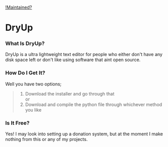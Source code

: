 [!Maintained?](https://img.shields.io/badge/Maintained%3F-yes-green.svg)
# DryUp

### What Is DryUp?
DryUp is a ultra lightweight text editor for people who either don't have any disk space left or don't like using software that aint open source.

### How Do I Get It?
Well you have two options;
> 1) Download the installer and go through that <br>
or
> 2) Download and compile the python file through whichever method you like <br>


### Is It Free?
Yes! I may look into setting up a donation system, but at the moment I make nothing from this or any of my projects.
